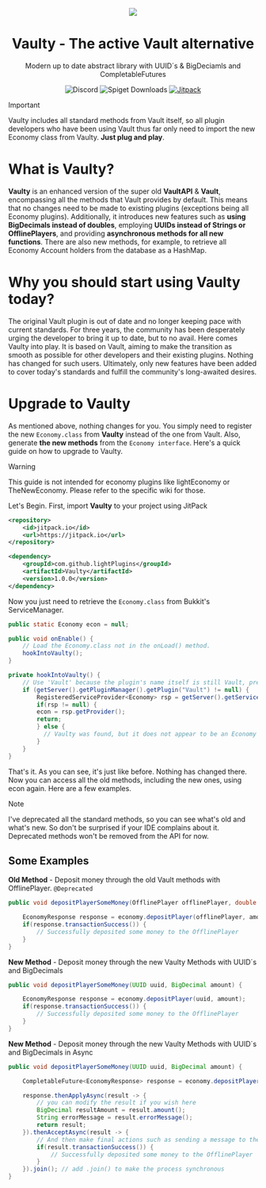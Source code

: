 <p align="center">
  <img src="https://i.ibb.co/Z85T9Jr/the-modern-vault-2.png"/>
</p>

<h1 align="center">Vaulty - The active Vault alternative</h1>
<div align="center">Modern up to date abstract library with UUID´s & BigDeciamls and CompletableFutures</div>

<div align="center">

![Discord](https://img.shields.io/discord/772495950127038465?style=flat&logo=discord&label=Discord)
![Spiget Downloads](https://img.shields.io/spiget/downloads/83862)
[![Jitpack](https://img.shields.io/jitpack/version/com.github.lightplugins/Vaulty)](https://jitpack.io/#lightPlugins/Vaulty)

</div>

> [!IMPORTANT]
> Vaulty includes all standard methods from Vault itself, so all 
> plugin developers who have been using Vault thus far only need 
> to import the new Economy class from Vaulty.
> **Just plug and play**.


# What is Vaulty?

**Vaulty** is an enhanced version of the super old **VaultAPI** & **Vault**, encompassing all the methods that Vault provides by
default. This means that no changes need to be made to existing plugins (exceptions being
all Economy plugins). Additionally, it introduces new features such as **using BigDecimals
instead of doubles**, employing **UUIDs instead of Strings or OfflinePlayers**, and providing
**asynchronous methods for all new functions**. There are also new methods, for example, to
retrieve all Economy Account holders from the database as a HashMap.

# Why you should start using Vaulty today?

The original Vault plugin is out of date and no longer keeping pace with current standards. 
For three years, the community has been desperately urging the developer to bring it 
up to date, but to no avail. Here comes Vaulty into play. It is based on Vault, 
aiming to make the transition as smooth as possible for other developers and their existing 
plugins. Nothing has changed for such users. Ultimately, only new features have been added 
to cover today's standards and fulfill the community's long-awaited desires.

# Upgrade to Vaulty

As mentioned above, nothing changes for you. You simply need to register the new `Economy.class` 
from **Vaulty** instead of the one from Vault. Also, generate **the new methods** from the 
`Economy interface`. Here's a quick guide on how to upgrade to Vaulty.

> [!WARNING]
> This guide is not intended for economy plugins like lightEconomy or TheNewEconomy. 
> Please refer to the specific wiki for those.

Let's Begin. First, import **Vaulty** to your project using JitPack

```xml
<repository>
    <id>jitpack.io</id>
    <url>https://jitpack.io</url>
</repository>

<dependency>
    <groupId>com.github.lightPlugins</groupId>
    <artifactId>Vaulty</artifactId>
    <version>1.0.0</version>
</dependency>
```
Now you just need to retrieve the `Economy.class` from Bukkit's ServiceManager.

```java
public static Economy econ = null;

public void onEnable() {
    // Load the Economy.class not in the onLoad() method.
    hookIntoVaulty();
}

private hookIntoVaulty() {
    // Use 'Vault' because the plugin's name itself is still Vault, preventing other plugins from breaking.
    if (getServer().getPluginManager().getPlugin("Vault") != null) { 
        RegisteredServiceProvider<Economy> rsp = getServer().getServicesManager().getRegistration(Economy.class);
        if(rsp != null) {
        econ = rsp.getProvider();
        return;
        } else {
          // Vaulty was found, but it does not appear to be an Economy plugin that uses the Economy.class.
        }
    }
}
```

That's it. As you can see, it's just like before. Nothing has changed there. Now you can access 
all the old methods, including the new ones, using econ again. Here are a few examples.

> [!NOTE]
> I've deprecated all the standard methods, so you can see what's old and what's new. So don't 
> be surprised if your IDE complains about it. Deprecated methods won't be removed from the API for now.
## Some Examples
**Old Method** - Deposit money through the old Vault methods with OfflinePlayer. `@Deprecated`


```java
public void depositPlayerSomeMoney(OfflinePlayer offlinePlayer, double amount) {

    EconomyResponse response = economy.depositPlayer(offlinePlayer, amount);
    if(response.transactionSuccess()) {
        // Successfully deposited some money to the OfflinePlayer
    }
}
```
**New Method** - Deposit money through the new Vaulty Methods with UUID´s and BigDecimals

```java
public void depositPlayerSomeMoney(UUID uuid, BigDecimal amount) {

    EconomyResponse response = economy.depositPlayer(uuid, amount);
    if(response.transactionSuccess()) {
        // Successfully deposited some money to the OfflinePlayer
    }
}
```
**New Method** - Deposit money through the new Vaulty Methods with UUID´s and BigDecimals in Async
```java
public void depositPlayerSomeMoney(UUID uuid, BigDecimal amount) {

    CompletableFuture<EconomyResponse> response = economy.depositPlayerAsync(uuid, amount);

    response.thenApplyAsync(result -> {
        // you can modify the result if you wish here
        BigDecimal resultAmount = result.amount();
        String errorMessage = result.errorMessage();
        return result;
    }).thenAcceptAsync(result -> {
        // And then make final actions such as sending a message to the player.
        if(result.transactionSuccess()) {
            // Successfully deposited some money to the OfflinePlayer
        }
    }).join(); // add .join() to make the process synchronous
}
```



